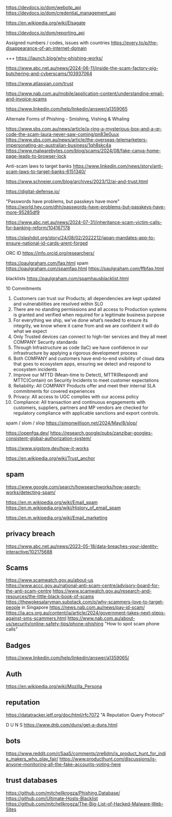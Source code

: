 


https://devdocs.io/dom/webotp_api
https://devdocs.io/dom/credential_management_api


https://en.wikipedia.org/wiki/Elsagate


https://devdocs.io/dom/reporting_api

Assigned numbers / codes, issues with countries https://every.to/p/the-disappearance-of-an-internet-domain

+++ https://launch.blog/why-phishing-works/


https://www.abc.net.au/news/2024-06-11/inside-the-scam-factory-pig-butchering-and-cyberscams/103937064

https://www.atlassian.com/trust

https://www.nab.com.au/mobile/application-content/understanding-email-and-invoice-scams

https://www.linkedin.com/help/linkedin/answer/a1359065

Alternate Forms of Phishing - Smishing, Vishing & Whaling

https://www.sbs.com.au/news/article/a-ring-a-mysterious-box-and-a-qr-code-the-scam-laura-never-saw-coming/pn83e0uux
https://www.sbs.com.au/news/article/the-overseas-telemarketers-impersonating-an-australian-business/1qh8skc4a
https://www.malwarebytes.com/blog/scams/2024/08/fake-canva-home-page-leads-to-browser-lock

Anti-scam laws to target banks https://www.linkedin.com/news/story/anti-scam-laws-to-target-banks-6151340/


https://www.schneier.com/blog/archives/2023/12/ai-and-trust.html

https://digital-defense.io/

"Passwords have problems, but passkeys have more" https://world.hey.com/dhh/passwords-have-problems-but-passkeys-have-more-95285df9


https://www.abc.net.au/news/2024-07-31/inheritance-scam-victim-calls-for-banking-reform/104167178

https://slashdot.org/story/24/08/02/2022212/japan-mandates-app-to-ensure-national-id-cards-arent-forged

ORC ID https://info.orcid.org/researchers/


https://paulgraham.com/faq.html spam
https://paulgraham.com/spamfaq.html
https://paulgraham.com/ffbfaq.html

blacklists https://paulgraham.com/spamhausblacklist.html

10 Commitments
1. Customers can trust our Products; all dependencies are kept updated and vulnerabilities are resolved within SLO
1. There are no standing permissions and all access to Production systems is granted and verified when required for a legitimate business purpose
1. For everything we ship, we’ve done what’s needed to ensure its integrity, we know where it came from and we are confident it will do what we expect
1. Only Trusted devices can connect to high-tier services and they all meet COMPANY Security standards
1. Through Infrastructure as code (IaC) we have confidence in our infrastructure by applying a rigorous development process
1. Both COMPANY and customers have end-to-end visibility of cloud data that goes to ecosystem apps, ensuring we detect and respond to ecosystem incidents
1. Improve our MTTD (Mean-time to Detect), MTTR(Respond) and MTTC(Contain) on Security Incidents to meet customer expectations
1.  Reliability: All COMPANY Products offer and meet their internal SLA commitments for covered  experiences
1.  Privacy: All access to UGC complies with our access policy
1.  Compliance: All transaction and continuous engagements with customers, suppliers, partners and MP vendors are checked for regulatory compliance with applicable sanctions and export controls.



spam / slom / slop https://simonwillison.net/2024/May/8/slop/

https://openfga.dev/
https://research.google/pubs/zanzibar-googles-consistent-global-authorization-system/

https://www.sigstore.dev/how-it-works

https://en.wikipedia.org/wiki/Trust_anchor

## spam
https://www.google.com/search/howsearchworks/how-search-works/detecting-spam/

https://en.m.wikipedia.org/wiki/Email_spam
https://en.m.wikipedia.org/wiki/History_of_email_spam

https://en.m.wikipedia.org/wiki/Email_marketing


## privacy breach
https://www.abc.net.au/news/2023-05-18/data-breaches-your-identity-interactive/102175688



## Scams
https://www.scamwatch.gov.au/about-us
https://www.accc.gov.au/national-anti-scam-centre/advisory-board-for-the-anti-scam-centre
https://www.scamwatch.gov.au/research-and-resources/the-little-black-book-of-scams
https://thewokesalaryman.substack.com/p/why-scammers-love-to-target-people in Singapore
https://news.nab.com.au/news/pay-id-scam/
https://ia.acs.org.au/content/ia/article/2024/government-takes-next-steps-against-sms-scammers.html
https://www.nab.com.au/about-us/security/online-safety-tips/phone-phishing "How to spot scam phone calls"

## Badges
https://www.linkedin.com/help/linkedin/answer/a1359065/



## Auth
https://en.wikipedia.org/wiki/Mozilla_Persona


## reputation
https://datatracker.ietf.org/doc/html/rfc7072 "A Reputation Query Protocol"

D U N S https://www.dnb.com/duns/get-a-duns.html

## bots
https://www.reddit.com/r/SaaS/comments/zre6dm/is_product_hunt_for_indie_makers_who_play_fair/
https://www.producthunt.com/discussions/is-anyone-monitoring-all-the-fake-accounts-voting-here


## trust databases

https://github.com/mitchellkrogza/Phishing.Database/
https://github.com/Ultimate-Hosts-Blacklist
https://github.com/mitchellkrogza/The-Big-List-of-Hacked-Malware-Web-Sites
